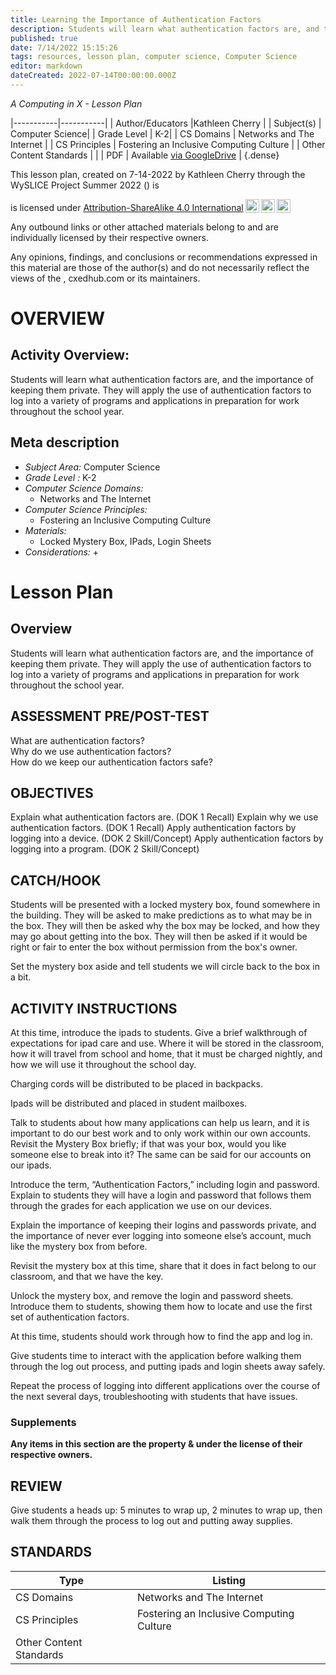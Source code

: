 ```yaml
---
title: Learning the Importance of Authentication Factors
description: Students will learn what authentication factors are, and the importance of keeping them private.  They will apply the use of authentication factors to log into a variety of programs and applications in preparation for work throughout the school year.
published: true
date: 7/14/2022 15:15:26
tags: resources, lesson plan, computer science, Computer Science 
editor: markdown
dateCreated: 2022-07-14T00:00:00.000Z
---
```

*A Computing in X - Lesson Plan*

|-----------|-----------|
| Author/Educators |Kathleen Cherry |
| Subject(s) | Computer Science|
| Grade Level | K-2|
| CS Domains | Networks and The Internet |
| CS Principles | Fostering an Inclusive Computing Culture |
| Other Content Standards |  | 
| PDF | Available [via GoogleDrive]() |
{.dense}






This lesson plan, created on 7-14-2022 by Kathleen Cherry through the  WySLICE Project Summer 2022 () is  <p xmlns:cc="http://creativecommons.org/ns#" >  is licensed under <a href="http://creativecommons.org/licenses/by-sa/4.0/?ref=chooser-v1" target="_blank" rel="license noopener noreferrer" style="display:inline-block;">Attribution-ShareAlike 4.0 International<img style="height:22px!important;margin-left:3px;vertical-align:text-bottom;" src="https://mirrors.creativecommons.org/presskit/icons/cc.svg?ref=chooser-v1"><img style="height:22px!important;margin-left:3px;vertical-align:text-bottom;" src="https://mirrors.creativecommons.org/presskit/icons/by.svg?ref=chooser-v1"><img style="height:22px!important;margin-left:3px;vertical-align:text-bottom;" src="https://mirrors.creativecommons.org/presskit/icons/sa.svg?ref=chooser-v1"></a></p>


Any outbound links or other attached materials belong to and are individually licensed by their respective owners. 


Any opinions, findings, and conclusions or recommendations expressed in this material are those of the author(s) and do not necessarily reflect the views of the , cxedhub.com or its maintainers.


# OVERVIEW
## Activity Overview:  
Students will learn what authentication factors are, and the importance of keeping them private.  They will apply the use of authentication factors to log into a variety of programs and applications in preparation for work throughout the school year.
## Meta description
+ *Subject Area:* Computer Science 
+ *Grade Level :* K-2 
+ *Computer Science Domains:*
   + Networks and The Internet
+ *Computer Science Principles:*
   + Fostering an Inclusive Computing Culture
+ *Materials:* 
   + Locked Mystery Box, IPads, Login Sheets
+ *Considerations:*
   + 


# Lesson Plan
## Overview
Students will learn what authentication factors are, and the importance of keeping them private.  They will apply the use of authentication factors to log into a variety of programs and applications in preparation for work throughout the school year.
## ASSESSMENT PRE/POST-TEST
What are authentication factors?  
Why do we use authentication factors?  
How do we keep our authentication factors safe?
## OBJECTIVES
Explain what authentication factors are.  (DOK 1 Recall)
Explain why we use authentication factors.  (DOK 1 Recall)
Apply authentication factors by logging into a device.  (DOK 2 Skill/Concept)
Apply authentication factors by logging into a program. (DOK 2 Skill/Concept)


## CATCH/HOOK
Students will be presented with a locked mystery box, found somewhere in the building.  They will be asked to make predictions as to what may be in the box.  They will then be asked why the box may be locked, and how they may go about getting into the box.  They will then be asked if it would be right or fair to enter the box without permission from the box's owner.


Set the mystery box aside and tell students we will circle back to the box in a bit.


## ACTIVITY INSTRUCTIONS
At this time, introduce the ipads to students.  Give a brief walkthrough of expectations for ipad care and use.  Where it will be stored in the classroom, how it will travel from school and home, that it must be charged nightly, and how we will use it throughout the school day.  


Charging cords will be distributed to be placed in backpacks.


Ipads will be distributed and placed in student mailboxes.


Talk to students about how many applications can help us learn, and it is important to do our best work and to only work within our own accounts.  Revisit the Mystery Box briefly; if that was your box, would you like someone else to break into it?  The same can be said for our accounts on our ipads.


Introduce the term, “Authentication Factors,” including login and password. Explain to students they will have a login and password that follows them through the grades for each application we use on our devices.


Explain the importance of keeping their logins and passwords private, and the importance of never ever logging into someone else’s account, much like the mystery box from before.


Revisit the mystery box at this time, share that it does in fact belong to our classroom, and that we have the key.


Unlock the mystery box, and remove the login and password sheets.  Introduce them to students, showing them how to locate and use the first set of authentication factors.


At this time, students should work through how to find the app and log in.


Give students time to interact with the application before walking them through the log out process, and putting ipads and login sheets away safely.


Repeat the process of logging into different applications over the course of the next several days, troubleshooting with students that have issues.


### Supplements
**Any items in this section are the property & under the license of their respective owners.**






## REVIEW
Give students a heads up: 5 minutes to wrap up, 2 minutes to wrap up, then walk them through the process to log out and putting away supplies.
## STANDARDS        
| Type | Listing | 
|-----------|-----------|
| CS Domains  | Networks and The Internet|
| CS Principles   | Fostering an Inclusive Computing Culture|
| Other Content Standards |   |
